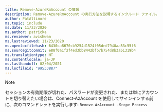 ```yaml
---
title: Remove-AzureRmAccount の情報
description: Remove-AzureRmAccount の実行方法を説明するインクルード ファイル。
author: PatAltimore
ms.topic: include
ms.date: 11/23/2020
ms.author: patricka
ms.reviewer: avishwan
ms.lastreviewed: 11/23/2020
ms.openlocfilehash: 6430ca8670cb9254d1524f05ded7940aa53c55f6
ms.sourcegitcommit: e88f0a1f2f4ed3bb8442bfb7b754d8b3a51319b4
ms.translationtype: HT
ms.contentlocale: ja-JP
ms.lasthandoff: 02/04/2021
ms.locfileid: "99533887"
---
```

>[!Note]
>セッションの有効期限が切れた、パスワードが変更された、または単にアカウントを切り替えたい場合は、Connect-AzAccount を使用してサインインする前に、次のコマンドレットを実行します: `Remove-AzAccount -Scope Process`
